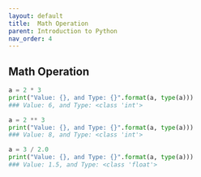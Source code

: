 ```yaml
---
layout: default
title:  Math Operation
parent: Introduction to Python
nav_order: 4
---
```


## Math Operation


```python
a = 2 * 3
print("Value: {}, and Type: {}".format(a, type(a)))
### Value: 6, and Type: <class 'int'>
```


```python
a = 2 ** 3
print("Value: {}, and Type: {}".format(a, type(a)))
### Value: 8, and Type: <class 'int'>
```


```python
a = 3 / 2.0
print("Value: {}, and Type: {}".format(a, type(a)))
### Value: 1.5, and Type: <class 'float'>
```
